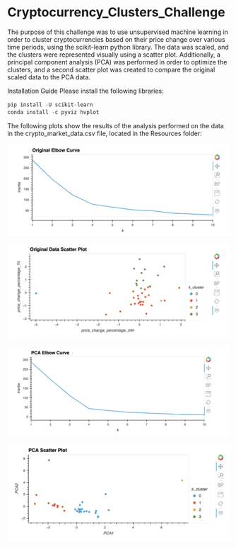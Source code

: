 # Cryptocurrency_Clusters_Challenge

The purpose of this challenge was to use unsupervised machine learning in order to cluster cryptocurrencies based on their price change over various time periods, using the scikit-learn python library. The data was scaled, and the clusters were represented visually using a scatter plot. Additionally, a principal component analysis (PCA) was performed in order to optimize the clusters, and a second scatter plot was created to compare the original scaled data to the PCA data. 


Installation Guide
Please install the following libraries:
```python
pip install -U scikit-learn
conda install -c pyviz hvplot
```

The following plots show the results of the analysis performed on the data in the crypto_market_data.csv file, located in the Resources folder:

![](images/original_elbow_curve.png)

![](images/original_scatter_plot.png)

![](images/pca_elbow_curve.png)

![](images/pca_scatter_plot.png)
